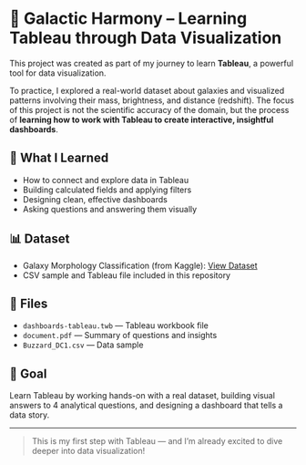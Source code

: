 # 🌌 Galactic Harmony – Learning Tableau through Data Visualization

This project was created as part of my journey to learn **Tableau**, a powerful tool for data visualization. 

To practice, I explored a real-world dataset about galaxies and visualized patterns involving their mass, brightness, and distance (redshift). The focus of this project is not the scientific accuracy of the domain, but the process of **learning how to work with Tableau to create interactive, insightful dashboards**.

## 🚀 What I Learned
- How to connect and explore data in Tableau
- Building calculated fields and applying filters
- Designing clean, effective dashboards
- Asking questions and answering them visually

## 📊 Dataset
- Galaxy Morphology Classification (from Kaggle): [View Dataset](https://www.kaggle.com/code/tatvajoshi123/galaxy-morphology-classification-1-0)
- CSV sample and Tableau file included in this repository

## 📂 Files
- `dashboards-tableau.twb` — Tableau workbook file
- `document.pdf` — Summary of questions and insights
- `Buzzard_DC1.csv` — Data sample

## 🎯 Goal
Learn Tableau by working hands-on with a real dataset, building visual answers to 4 analytical questions, and designing a dashboard that tells a data story.

---

> This is my first step with Tableau — and I’m already excited to dive deeper into data visualization!
